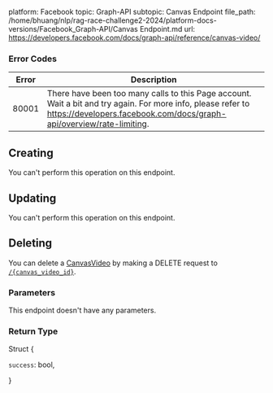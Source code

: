 platform: Facebook
topic: Graph-API
subtopic: Canvas Endpoint
file_path: /home/bhuang/nlp/rag-race-challenge2-2024/platform-docs-versions/Facebook_Graph-API/Canvas Endpoint.md
url: https://developers.facebook.com/docs/graph-api/reference/canvas-video/

### Error Codes

| Error | Description |
| --- | --- |
| 80001 | There have been too many calls to this Page account. Wait a bit and try again. For more info, please refer to https://developers.facebook.com/docs/graph-api/overview/rate-limiting. |

## Creating

You can't perform this operation on this endpoint.

## Updating

You can't perform this operation on this endpoint.

## Deleting

You can delete a [CanvasVideo](https://developers.facebook.com/docs/graph-api/reference/canvas-video/) by making a DELETE request to [`/{canvas_video_id}`](https://developers.facebook.com/docs/graph-api/reference/canvas-video/).

### Parameters

This endpoint doesn't have any parameters.

### Return Type

Struct {

`success`: bool,

}